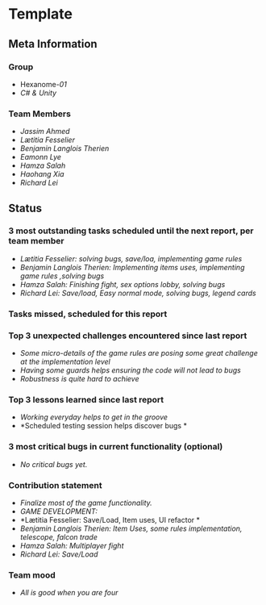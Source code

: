 # Template

## Meta Information

### Group

 * Hexanome-*01*
 * *C# & Unity*

### Team Members
 * *Jassim Ahmed*
 * *Lætitia Fesselier*
 * *Benjamin Langlois Therien*
 * *Eamonn Lye*
 * *Hamza Salah*
 * *Haohang Xia*
 * *Richard Lei*

## Status

### 3 most outstanding tasks scheduled until the next report, per team member
* *Lætitia Fesselier: solving bugs, save/loa, implementing game rules*
* *Benjamin Langlois Therien: Implementing items uses,  implementing game rules ,solving bugs*
* *Hamza Salah: Finishing fight, sex options lobby, solving bugs*
* *Richard Lei: Save/load, Easy normal mode, solving bugs, legend cards*

### Tasks missed, scheduled for this report


### Top 3 unexpected challenges encountered since last report
* *Some micro-details of the game rules are posing some great challenge at the implementation level*
* *Having some guards helps ensuring the code will not lead to bugs*
* *Robustness is quite hard to achieve*


### Top 3 lessons learned since last report
* *Working everyday helps to get in the groove*
* *Scheduled testing session helps discover bugs *


### 3 most critical bugs in current functionality (optional)
* *No critical bugs yet.*

### Contribution statement

* *Finalize most of the game functionality.*
* *GAME DEVELOPMENT:*
* *Lætitia Fesselier: Save/Load, Item uses, UI refactor *
* *Benjamin Langlois Therien: Item Uses, some rules implementation, telescope, falcon trade*
* *Hamza Salah: Multiplayer fight*
* *Richard Lei: Save/Load*

### Team mood
 * *All is good when you are four*
